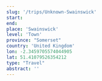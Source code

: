 ```yaml
---
slug: '/trips/Unknown-Swainswick'
start: 
end:
place: 'Swainswick'
level: 'Town'
province: "Somerset"
country: 'United Kingdom'
lon: -2.3459705574044905
lat: 51.41079526354212
type: "Travel"
abstract: ''
---
```


